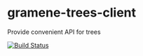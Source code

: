 # gramene-trees-client
Provide convenient API for trees

[![Build Status](https://travis-ci.org/warelab/gramene-trees-client.svg)](https://travis-ci.org/warelab/gramene-trees-client)
